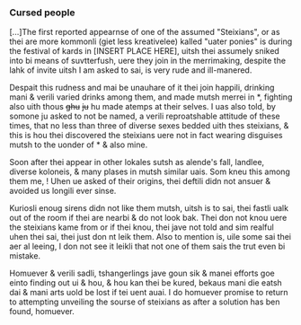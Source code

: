 ### Cursed people

 [...]The first reported appearnse of one of the assumed "Steixians", or as 
thei are more kommonli (giet less kreativelee) kalled "uater ponies" is 
during the festival of kards in [INSERT PLACE HERE], uitsh thei assumely 
sniked into bi means of suvtterfush, uere they join in the merrimaking, 
despite the lahk of invite uitsh I am asked to sai, is very rude and 
ill-manered.

 Despait this rudness and mai be unauhare of it thei join happili, drinking 
mani & verili varied drinks among them, and made mutsh merrei in \*, 
fighting also uith thous ~~ghu~~ ~~ju~~ hu made atemps at their selves. I 
uas also told, by somone ju asked to not be named, a verili reproatshable 
attitude of these times, that no less than three of diverse sexes bedded 
uith thes steixians, & this is hou thei discovered the steixians uere not in 
fact wearing disguises mutsh to the uonder of \* & also mine.

 Soon after thei appear in other lokales sutsh as alende's fall, landlee, 
diverse koloneis, & many plases in mutsh similar uais. Som kneu this among 
them me, ! Uhen ue asked of their origins, thei deftili didn not ansuer & 
avoided us longili ever sinse.

 Kuriosli enoug sirens didn not like them mutsh, uitsh is to sai, thei 
fastli ualk out of the room if thei are nearbi & do not look bak. Thei don 
not knou uere the steixians kame from or if thei knou, thei jave not told 
and sim realful uhen thei sai, thei just don nt leik them. Also to mention 
is, uile some sai thei aer al leeing, I don not see it leikli that not one 
of them sais the trut even bi mistake.

 Homuever & verili sadli, tshangerlings jave goun sik & manei efforts goe 
einto finding out ui & hou, & hou kan thei be kured, bekaus mani die eatsh 
dai & mani arts uold be lost if tei uent auai. I do homuever promise to 
return to attempting unveiling the sourse of steixians as after a solution 
has ben found, homuever.



